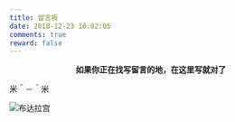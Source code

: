 ```yaml
---
title: 留言板
date: 2018-12-23 10:02:05
comments: true
reward: false
---
```




<center><strong>如果你正在找写留言的地，在这里写就对了 </strong></center>



米＾－＾米



![布达拉宫](/uploads/potala.jpg)
